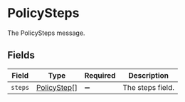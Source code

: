 # PolicySteps

The PolicySteps message.


## Fields

| Field                                             | Type                                              | Required                                          | Description                                       |
| ------------------------------------------------- | ------------------------------------------------- | ------------------------------------------------- | ------------------------------------------------- |
| `steps`                                           | [PolicyStep](../../models/shared/policystep.md)[] | :heavy_minus_sign:                                | The steps field.                                  |